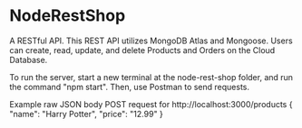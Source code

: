 # NodeRestShop

A RESTful API. This REST API utilizes MongoDB Atlas and Mongoose. Users can create, read, update, and delete Products and Orders on the Cloud Database.

To run the server, start a new terminal at the node-rest-shop folder, and run the command "npm start". Then, use Postman to send requests.

Example raw JSON body POST request for http://localhost:3000/products
{
  "name": "Harry Potter",
  "price": "12.99"
}
